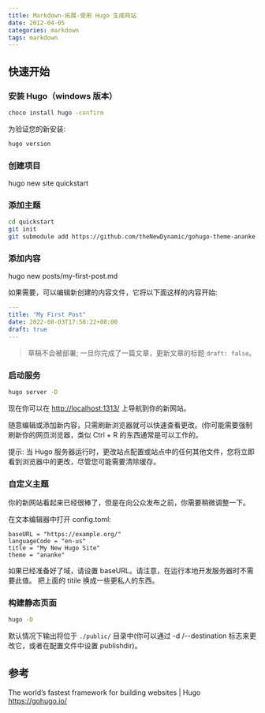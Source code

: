 ```yaml
---
title: Markdown-拓展-使用 Hugo 生成网站
date: 2012-04-05
categories: markdown
tags: markdown
---
```


## 快速开始

### 安装 Hugo（windows 版本）

```sh
choco install hugo -confirm
```

为验证您的新安装:

```sh
hugo version
```

### 创建项目

hugo new site quickstart

### 添加主题

```sh
cd quickstart
git init
git submodule add https://github.com/theNewDynamic/gohugo-theme-ananke.git themes/ananke
```

### 添加内容

hugo new posts/my-first-post.md

如果需要，可以编辑新创建的内容文件，它将以下面这样的内容开始:

```yml
---
title: "My First Post"
date: 2022-08-03T17:58:22+08:00
draft: true
---
```

> 草稿不会被部署; 一旦你完成了一篇文章，更新文章的标题 `draft: false`。

### 启动服务

```sh
hugo server -D
```

现在你可以在 <http://localhost:1313/> 上导航到你的新网站。

随意编辑或添加新内容，只需刷新浏览器就可以快速查看更改。(你可能需要强制刷新你的网页浏览器，类似 Ctrl + R 的东西通常是可以工作的。

提示: 当 Hugo 服务器运行时，更改站点配置或站点中的任何其他文件，您将立即看到浏览器中的更改，尽管您可能需要清除缓存。

### 自定义主题

你的新网站看起来已经很棒了，但是在向公众发布之前，你需要稍微调整一下。

在文本编辑器中打开 config.toml:

```text
baseURL = "https://example.org/"
languageCode = "en-us"
title = "My New Hugo Site"
theme = "ananke"
```

如果已经准备好了域，请设置 baseURL。请注意，在运行本地开发服务器时不需要此值。
把上面的 titile 换成一些更私人的东西。

### 构建静态页面

```sh
hugo -D
```

默认情况下输出将位于 `./public/` 目录中(你可以通过 -d /--destination 标志来更改它，或者在配置文件中设置 publishdir)。

## 参考

The world’s fastest framework for building websites | Hugo
<https://gohugo.io/>
